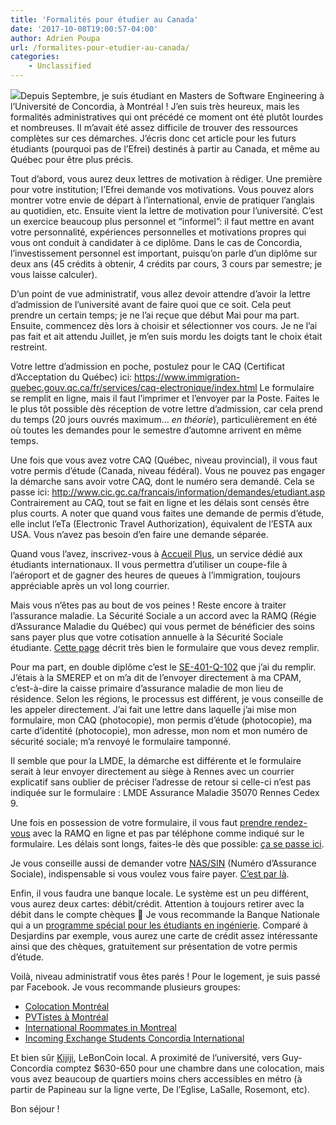 ```yaml
---
title: 'Formalités pour étudier au Canada'
date: '2017-10-08T19:00:57-04:00'
author: Adrien Poupa
url: /formalites-pour-etudier-au-canada/
categories:
    - Unclassified
---
```


![](https://cdn.poupa.net/uploads/2017/12/quebec-canada-flag.jpg)Depuis Septembre, je suis étudiant en Masters de Software Engineering à l’Université de Concordia, à Montréal ! J’en suis très heureux, mais les formalités administratives qui ont précédé ce moment ont été plutôt lourdes et nombreuses. Il m’avait été assez difficile de trouver des ressources complètes sur ces démarches. J’écris donc cet article pour les futurs étudiants (pourquoi pas de l’Efrei) destinés à partir au Canada, et même au Québec pour être plus précis.

Tout d’abord, vous aurez deux lettres de motivation à rédiger. Une première pour votre institution; l’Efrei demande vos motivations. Vous pouvez alors montrer votre envie de départ à l’international, envie de pratiquer l’anglais au quotidien, etc. Ensuite vient la lettre de motivation pour l’université. C’est un exercice beaucoup plus personnel et “informel”: il faut mettre en avant votre personnalité, expériences personnelles et motivations propres qui vous ont conduit à candidater à ce diplôme. Dans le cas de Concordia, l’investissement personnel est important, puisqu’on parle d’un diplôme sur deux ans (45 crédits à obtenir, 4 crédits par cours, 3 cours par semestre; je vous laisse calculer).

D’un point de vue administratif, vous allez devoir attendre d’avoir la lettre d’admission de l’université avant de faire quoi que ce soit. Cela peut prendre un certain temps; je ne l’ai reçue que début Mai pour ma part. Ensuite, commencez dès lors à choisir et sélectionner vos cours. Je ne l’ai pas fait et ait attendu Juillet, je m’en suis mordu les doigts tant le choix était restreint.

Votre lettre d’admission en poche, postulez pour le CAQ (Certificat d’Acceptation du Québec) ici: <https://www.immigration-quebec.gouv.qc.ca/fr/services/caq-electronique/index.html> Le formulaire se remplit en ligne, mais il faut l’imprimer et l’envoyer par la Poste. Faites le le plus tôt possible dès réception de votre lettre d’admission, car cela prend du temps (20 jours ouvrés maximum… *en théorie*), particulièrement en été où toutes les demandes pour le semestre d’automne arrivent en même temps.

Une fois que vous avez votre CAQ (Québec, niveau provincial), il vous faut votre permis d’étude (Canada, niveau fédéral). Vous ne pouvez pas engager la démarche sans avoir votre CAQ, dont le numéro sera demandé. Cela se passe ici: <http://www.cic.gc.ca/francais/information/demandes/etudiant.asp> Contrairement au CAQ, tout se fait en ligne et les délais sont censés être plus courts. A noter que quand vous faites une demande de permis d’étude, elle inclut l’eTa (Electronic Travel Authorization), équivalent de l’ESTA aux USA. Vous n’avez pas besoin d’en faire une demande séparée.

Quand vous l’avez, inscrivez-vous à [Accueil Plus](http://www.accueilplus.ca/), un service dédié aux étudiants internationaux. Il vous permettra d’utiliser un coupe-file à l’aéroport et de gagner des heures de queues à l’immigration, toujours appréciable après un vol long courrier.

Mais vous n’êtes pas au bout de vos peines ! Reste encore à traiter l’assurance maladie. La Sécurité Sociale a un accord avec la RAMQ (Régie d’Assurance Maladie du Québec) qui vous permet de bénéficier des soins sans payer plus que votre cotisation annuelle à la Sécurité Sociale étudiante. [Cette page](http://www.ramq.gouv.qc.ca/fr/citoyens/assurance-maladie/inscription/Pages/ententes-autres-pays.aspx) décrit très bien le formulaire que vous devez remplir.

Pour ma part, en double diplôme c’est le [SE-401-Q-102](https://adrien.poupa.net/wp-content/uploads/2017/12/quebec_SE_401-Q-102.pdf) que j’ai du remplir. J’étais à la SMEREP et on m’a dit de l’envoyer directement à ma CPAM, c’est-à-dire la caisse primaire d’assurance maladie de mon lieu de résidence. Selon les régions, le processus est différent, je vous conseille de les appeler directement. J’ai fait une lettre dans laquelle j’ai mise mon formulaire, mon CAQ (photocopie), mon permis d’étude (photocopie), ma carte d’identité (photocopie), mon adresse, mon nom et mon numéro de sécurité sociale; m’a renvoyé le formulaire tamponné.

Il semble que pour la LMDE, la démarche est différente et le formulaire serait à leur envoyer directement au siège à Rennes avec un courrier explicatif sans oublier de préciser l’adresse de retour si celle-ci n’est pas indiquée sur le formulaire : LMDE Assurance Maladie 35070 Rennes Cedex 9.

Une fois en possession de votre formulaire, il vous faut [prendre rendez-vous](http://www.ramq.gouv.qc.ca/fr/regie/salle-presse/actualites/2015/Pages/prise-rendez-vous-obligatoire-etudiants-etrangers.aspx) avec la RAMQ en ligne et pas par téléphone comme indiqué sur le formulaire. Les délais sont longs, faites-le dès que possible: [ça se passe ici](http://www.immigration-quebec.gouv.qc.ca/fr/services/rendez-vous/index.html).

Je vous conseille aussi de demander votre [NAS/SIN](https://www.canada.ca/fr/emploi-developpement-social/services/numero-assurance-sociale.html) (Numéro d’Assurance Sociale), indispensable si vous voulez vous faire payer. [C’est par là](http://www.servicecanada.gc.ca/tbsc-fsco/sc-dsp.jsp?rc=2879&lang=fra).

Enfin, il vous faudra une banque locale. Le système est un peu différent, vous aurez deux cartes: débit/crédit. Attention à toujours retirer avec la débit dans le compte chèques 🙂 Je vous recommande la Banque Nationale qui a un [programme spécial pour les étudiants en ingénierie](https://www.bnc.ca/fr/particuliers/programmes/professionnels/ingenieurs.html). Comparé à Desjardins par exemple, vous aurez une carte de crédit assez intéressante ainsi que des chèques, gratuitement sur présentation de votre permis d’étude.

Voilà, niveau administratif vous êtes parés ! Pour le logement, je suis passé par Facebook. Je vous recommande plusieurs groupes:

- [Colocation Montréal](https://www.facebook.com/groups/colocationmontreal/)
- [PVTistes à Montréal](https://www.facebook.com/groups/pvtistesamontrealpetitesannoncesofficiel/)
- [International Roommates in Montreal](https://www.facebook.com/groups/roommatesmontreal/)
- [Incoming Exchange Students Concordia International](https://www.facebook.com/groups/CIInbound/)

Et bien sûr [Kijiji](https://www.kijiji.ca/), LeBonCoin local. A proximité de l’université, vers Guy-Concordia comptez $630-650 pour une chambre dans une colocation, mais vous avez beaucoup de quartiers moins chers accessibles en métro (à partir de Papineau sur la ligne verte, De l’Eglise, LaSalle, Rosemont, etc).

Bon séjour !